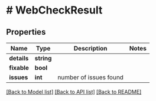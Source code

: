 # # WebCheckResult

## Properties

Name | Type | Description | Notes
------------ | ------------- | ------------- | -------------
**details** | **string** |  |
**fixable** | **bool** |  |
**issues** | **int** | number of issues found |

[[Back to Model list]](../../README.md#models) [[Back to API list]](../../README.md#endpoints) [[Back to README]](../../README.md)
